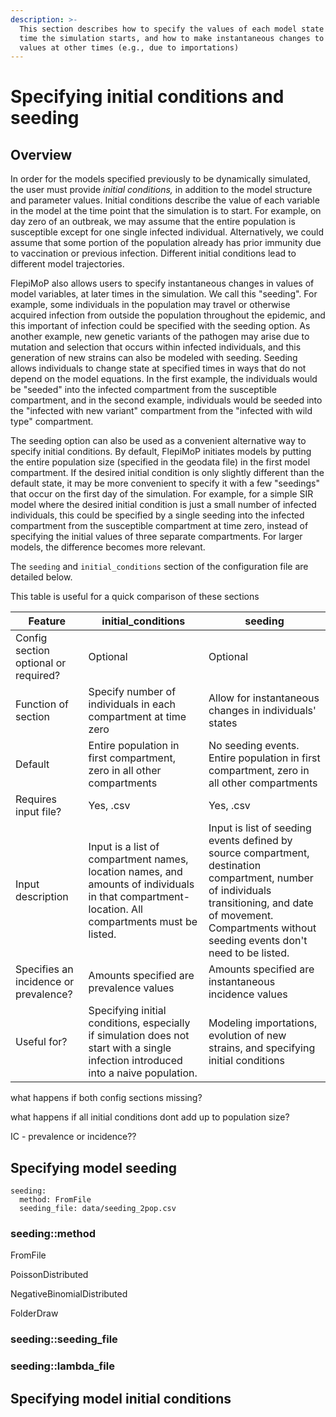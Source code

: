 ```yaml
---
description: >-
  This section describes how to specify the values of each model state at the
  time the simulation starts, and how to make instantaneous changes to state
  values at other times (e.g., due to importations)
---
```


# Specifying initial conditions and seeding

## Overview

In order for the models specified previously to be dynamically simulated, the user must provide _initial conditions,_ in addition to the model structure and parameter values. Initial conditions describe the value of each variable in the model at the time point that the simulation is to start. For example, on day zero of an outbreak, we may assume that the entire population is susceptible except for one single infected individual. Alternatively, we could assume that some portion of the population already has prior immunity due to vaccination or previous infection. Different initial conditions lead to different model trajectories.&#x20;

FlepiMoP also allows users to specify instantaneous changes in values of model variables, at later times in the simulation. We call this "seeding". For example, some individuals in the population may travel or otherwise acquired infection from outside the population throughout the epidemic, and this important of infection could be specified with the seeding option. As another example, new genetic variants of the pathogen may arise due to mutation and selection that occurs within infected individuals, and this generation of new strains can also be modeled with seeding. Seeding allows individuals to change state at specified times in ways that do not depend on the model equations. In the first example, the individuals would be "seeded" into the infected compartment from the susceptible compartment, and in the second example, individuals would be seeded into the "infected with new variant" compartment from the "infected with wild type" compartment.

The seeding option can also be used as a convenient alternative way to specify initial conditions. By default, FlepiMoP initiates models by putting the entire population size (specified in the geodata file) in the first model compartment. If the desired initial condition is only slightly different than the default state, it may be more convenient to specify it with a few "seedings" that occur on the first day of the simulation. For example, for a simple SIR model where the desired initial condition is just a small number of infected individuals, this could be specified by a single seeding into the infected compartment from the susceptible compartment at time zero, instead of specifying the initial values of three separate compartments. For larger models, the difference becomes more relevant.&#x20;

The `seeding` and `initial_conditions` section of the configuration file are detailed below.&#x20;

This table is useful for a quick comparison of these sections

| Feature                               | initial\_conditions                                                                                                                              | seeding                                                                                                                                                                                                          |
| ------------------------------------- | ------------------------------------------------------------------------------------------------------------------------------------------------ | ---------------------------------------------------------------------------------------------------------------------------------------------------------------------------------------------------------------- |
| Config section optional or required?  | Optional                                                                                                                                         | Optional                                                                                                                                                                                                         |
| Function of section                   | Specify number of individuals in each compartment at time zero                                                                                   | Allow for instantaneous changes in individuals' states                                                                                                                                                           |
| Default                               | Entire population in first compartment, zero in all other compartments                                                                           | No seeding events. Entire population in first compartment, zero in all other compartments                                                                                                                        |
| Requires input file?                  | Yes, .csv                                                                                                                                        | Yes, .csv                                                                                                                                                                                                        |
| Input description                     | Input is a list of compartment names, location names, and amounts of individuals in that compartment-location. All compartments must be listed.  | Input is list of seeding events defined by source compartment, destination compartment, number of individuals transitioning, and date of movement. Compartments without seeding events don't need to be listed.  |
| Specifies an incidence or prevalence? | Amounts specified are prevalence values                                                                                                          | Amounts specified are instantaneous incidence values                                                                                                                                                             |
| Useful for?                           | Specifying initial conditions, especially if simulation does not start with a single infection introduced into a naive population.               | Modeling importations, evolution of new strains, and specifying initial conditions                                                                                                                               |



what happens if both config sections missing?

what happens if all initial conditions dont add up to population size?

IC - prevalence or incidence??



## Specifying model seeding

```
seeding:
  method: FromFile
  seeding_file: data/seeding_2pop.csv
```

### seeding::method

FromFile

PoissonDistributed

NegativeBinomialDistributed

FolderDraw

### seeding::seeding\_file

### seeding::lambda\_file





## Specifying model initial conditions

